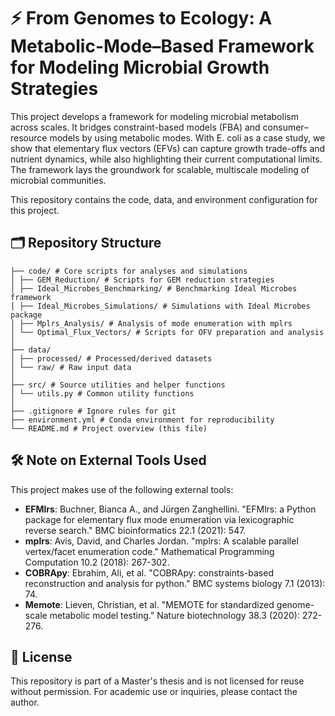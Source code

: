 # ⚡️ From Genomes to Ecology: A Metabolic-Mode–Based Framework for Modeling Microbial Growth Strategies

This project develops a framework for modeling microbial metabolism across scales.
It bridges constraint-based models (FBA) and consumer–resource models by using metabolic modes. With E. coli as a case study, we show that elementary flux vectors (EFVs) can capture growth trade-offs and nutrient dynamics, while also highlighting their current computational limits. The framework lays the groundwork for scalable, multiscale modeling of microbial communities.

This repository contains the code, data, and environment configuration for this project.

## 🗂️ Repository Structure

```
├── code/ # Core scripts for analyses and simulations
│ ├── GEM_Reduction/ # Scripts for GEM reduction strategies
│ ├── Ideal_Microbes_Benchmarking/ # Benchmarking Ideal Microbes framework
│ ├── Ideal_Microbes_Simulations/ # Simulations with Ideal Microbes package
│ ├── Mplrs_Analysis/ # Analysis of mode enumeration with mplrs
│ └── Optimal_Flux_Vectors/ # Scripts for OFV preparation and analysis
│
├── data/
│ ├── processed/ # Processed/derived datasets
│ └── raw/ # Raw input data
│
├── src/ # Source utilities and helper functions
│ └── utils.py # Common utility functions
│
├── .gitignore # Ignore rules for git
├── environment.yml # Conda environment for reproducibility
└── README.md # Project overview (this file)
```

## 🛠️ Note on External Tools Used

This project makes use of the following external tools:

- **EFMlrs**: Buchner, Bianca A., and Jürgen Zanghellini. "EFMlrs: a Python package for elementary flux mode enumeration via lexicographic reverse search." BMC bioinformatics 22.1 (2021): 547.
- **mplrs**: Avis, David, and Charles Jordan. "mplrs: A scalable parallel vertex/facet enumeration code." Mathematical Programming Computation 10.2 (2018): 267-302.
- **COBRApy**: Ebrahim, Ali, et al. "COBRApy: constraints-based reconstruction and analysis for python." BMC systems biology 7.1 (2013): 74.
- **Memote**: Lieven, Christian, et al. "MEMOTE for standardized genome-scale metabolic model testing." Nature biotechnology 38.3 (2020): 272-276.

## 📄 License
This repository is part of a Master's thesis and is not licensed for reuse without permission. For academic use or inquiries, please contact the author.